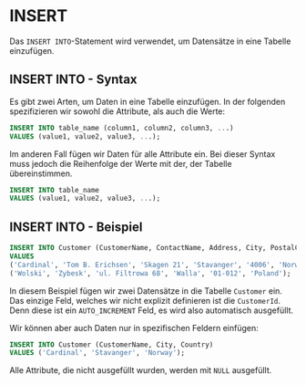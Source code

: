 # INSERT

<show-structure depth="2" />

Das `INSERT INTO`-Statement wird verwendet, um Datensätze in eine Tabelle einzufügen.

## INSERT INTO - Syntax

Es gibt zwei Arten, um Daten in eine Tabelle einzufügen. In der folgenden spezifizieren wir sowohl die Attribute, als auch die Werte: 

````SQL
INSERT INTO table_name (column1, column2, column3, ...)
VALUES (value1, value2, value3, ...);
````

Im anderen Fall fügen wir Daten für alle Attribute ein. Bei dieser Syntax muss jedoch die Reihenfolge der Werte mit der, der Tabelle übereinstimmen.

````SQL
INSERT INTO table_name
VALUES (value1, value2, value3, ...);
````

## INSERT INTO - Beispiel

````SQL
INSERT INTO Customer (CustomerName, ContactName, Address, City, PostalCode, Country)
VALUES 
('Cardinal', 'Tom B. Erichsen', 'Skagen 21', 'Stavanger', '4006', 'Norway'),
('Wolski', 'Zybesk', 'ul. Filtrowa 68', 'Walla', '01-012', 'Poland');
````

In diesem Beispiel fügen wir zwei Datensätze in die Tabelle `Customer` ein. Das einzige Feld, welches wir nicht explizit definieren ist die `CustomerId`. Denn diese ist ein `AUTO_INCREMENT` Feld, es wird also automatisch ausgefüllt.

Wir können aber auch Daten nur in spezifischen Feldern einfügen:

````SQL
INSERT INTO Customer (CustomerName, City, Country)
VALUES ('Cardinal', 'Stavanger', 'Norway');
````

Alle Attribute, die nicht ausgefüllt wurden, werden mit `NULL` ausgefüllt.
